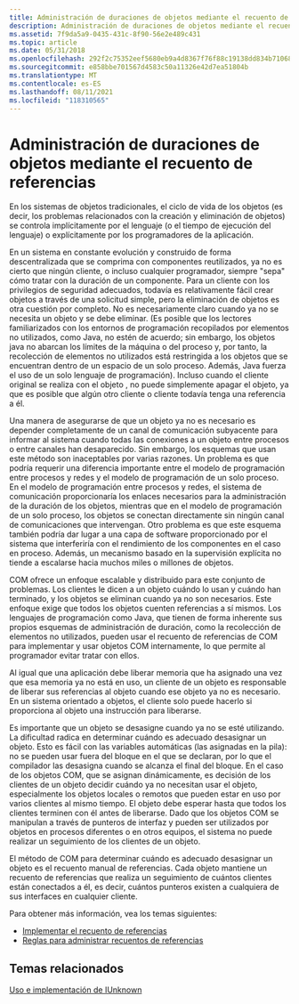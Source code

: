 ```yaml
---
title: Administración de duraciones de objetos mediante el recuento de referencias
description: Administración de duraciones de objetos mediante el recuento de referencias
ms.assetid: 7f9da5a9-0435-431c-8f90-56e2e489c431
ms.topic: article
ms.date: 05/31/2018
ms.openlocfilehash: 292f2c75352eef5680eb9a4d8367f76f88c19138dd834b71068740bee18f2315
ms.sourcegitcommit: e858bbe701567d4583c50a11326e42d7ea51804b
ms.translationtype: MT
ms.contentlocale: es-ES
ms.lasthandoff: 08/11/2021
ms.locfileid: "118310565"
---
```

# <a name="managing-object-lifetimes-through-reference-counting"></a>Administración de duraciones de objetos mediante el recuento de referencias

En los sistemas de objetos tradicionales, el ciclo de vida de los objetos (es decir, los problemas relacionados con la creación y eliminación de objetos) se controla implícitamente por el lenguaje (o el tiempo de ejecución del lenguaje) o explícitamente por los programadores de la aplicación.

En un sistema en constante evolución y construido de forma descentralizada que se comprima con componentes reutilizados, ya no es cierto que ningún cliente, o incluso cualquier programador, siempre "sepa" cómo tratar con la duración de un componente. Para un cliente con los privilegios de seguridad adecuados, todavía es relativamente fácil crear objetos a través de una solicitud simple, pero la eliminación de objetos es otra cuestión por completo. No es necesariamente claro cuando ya no se necesita un objeto y se debe eliminar. (Es posible que los lectores familiarizados con los entornos de programación recopilados por elementos no utilizados, como Java, no estén de acuerdo; sin embargo, los objetos java no abarcan los límites de la máquina o del proceso y, por tanto, la recolección de elementos no utilizados está restringida a los objetos que se encuentran dentro de un espacio de un solo proceso. Además, Java fuerza el uso de un solo lenguaje de programación). Incluso cuando el cliente original se realiza con el objeto , no puede simplemente apagar el objeto, ya que es posible que algún otro cliente o cliente todavía tenga una referencia a él.

Una manera de asegurarse de que un objeto ya no es necesario es depender completamente de un canal de comunicación subyacente para informar al sistema cuando todas las conexiones a un objeto entre procesos o entre canales han desaparecido. Sin embargo, los esquemas que usan este método son inaceptables por varias razones. Un problema es que podría requerir una diferencia importante entre el modelo de programación entre procesos y redes y el modelo de programación de un solo proceso. En el modelo de programación entre procesos y redes, el sistema de comunicación proporcionaría los enlaces necesarios para la administración de la duración de los objetos, mientras que en el modelo de programación de un solo proceso, los objetos se conectan directamente sin ningún canal de comunicaciones que intervengan. Otro problema es que este esquema también podría dar lugar a una capa de software proporcionado por el sistema que interferiría con el rendimiento de los componentes en el caso en proceso. Además, un mecanismo basado en la supervisión explícita no tiende a escalarse hacia muchos miles o millones de objetos.

COM ofrece un enfoque escalable y distribuido para este conjunto de problemas. Los clientes le dicen a un objeto cuándo lo usan y cuándo han terminado, y los objetos se eliminan cuando ya no son necesarios. Este enfoque exige que todos los objetos cuenten referencias a sí mismos. Los lenguajes de programación como Java, que tienen de forma inherente sus propios esquemas de administración de duración, como la recolección de elementos no utilizados, pueden usar el recuento de referencias de COM para implementar y usar objetos COM internamente, lo que permite al programador evitar tratar con ellos.

Al igual que una aplicación debe liberar memoria que ha asignado una vez que esa memoria ya no está en uso, un cliente de un objeto es responsable de liberar sus referencias al objeto cuando ese objeto ya no es necesario. En un sistema orientado a objetos, el cliente solo puede hacerlo si proporciona al objeto una instrucción para liberarse.

Es importante que un objeto se desasigne cuando ya no se esté utilizando. La dificultad radica en determinar cuándo es adecuado desasignar un objeto. Esto es fácil con las variables automáticas (las asignadas en la pila): no se pueden usar fuera del bloque en el que se declaran, por lo que el compilador las desasigna cuando se alcanza el final del bloque. En el caso de los objetos COM, que se asignan dinámicamente, es decisión de los clientes de un objeto decidir cuándo ya no necesitan usar el objeto, especialmente los objetos locales o remotos que pueden estar en uso por varios clientes al mismo tiempo. El objeto debe esperar hasta que todos los clientes terminen con él antes de liberarse. Dado que los objetos COM se manipulan a través de punteros de interfaz y pueden ser utilizados por objetos en procesos diferentes o en otros equipos, el sistema no puede realizar un seguimiento de los clientes de un objeto.

El método de COM para determinar cuándo es adecuado desasignar un objeto es el recuento manual de referencias. Cada objeto mantiene un recuento de referencias que realiza un seguimiento de cuántos clientes están conectados a él, es decir, cuántos punteros existen a cualquiera de sus interfaces en cualquier cliente.

Para obtener más información, vea los temas siguientes:

-   [Implementar el recuento de referencias](implementing-reference-counting.md)
-   [Reglas para administrar recuentos de referencias](rules-for-managing-reference-counts.md)

## <a name="related-topics"></a>Temas relacionados

<dl> <dt>

[Uso e implementación de IUnknown](using-and-implementing-iunknown.md)
</dt> </dl>

 

 




